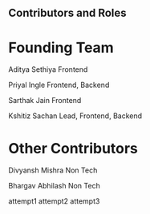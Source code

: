## Contributors and Roles


# Founding Team

Aditya Sethiya
Frontend

Priyal Ingle
Frontend, Backend

Sarthak Jain
Frontend

Kshitiz Sachan
Lead, Frontend, Backend

# Other Contributors

Divyansh Mishra
Non Tech

Bhargav Abhilash
Non Tech

attempt1
attempt2
attempt3

